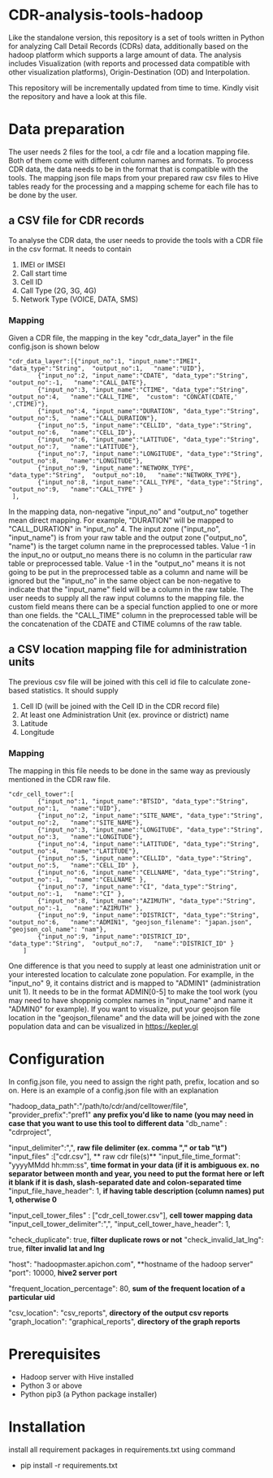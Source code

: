 # CDR-analysis-tools-hadoop

Like the standalone version, this repository is a set of tools written in Python for analyzing Call Detail Records (CDRs) data, additionally based on the hadoop platform which supports a large amount of data. The analysis includes Visualization (with reports and processed data compatible with other visualization platforms), Origin-Destination (OD) and Interpolation. 

This repository will be incrementally updated from time to time. Kindly visit the repository and have a look at this file. 

# Data preparation
The user needs 2 files for the tool, a cdr file and a location mapping file. Both of them come with different column names and formats. To process CDR data, the data needs to be in the format that is compatible with the tools. The mapping json file maps from your prepared raw csv files to Hive tables ready for the processing and a mapping scheme for each file has to be done by the user. 

## a CSV file for CDR records
To analyse the CDR data, the user needs to provide the tools with a CDR file in the csv format. It needs to contain
1. IMEI or IMSEI 
2. Call start time
3. Cell ID
4. Call Type (2G, 3G, 4G)
5. Network Type (VOICE, DATA, SMS)

### Mapping
Given a CDR file, the mapping in the key "cdr_data_layer" in the file config.json is shown below

```
"cdr_data_layer":[{"input_no":1, "input_name":"IMEI", "data_type":"String",  "output_no":1,   "name":"UID"},
		{"input_no":2, "input_name":"CDATE", "data_type":"String",  "output_no":-1,   "name":"CALL_DATE"},
		{"input_no":3, "input_name":"CTIME", "data_type":"String",  "output_no":4,   "name":"CALL_TIME",  "custom": "CONCAT(CDATE,' ',CTIME)"},
		{"input_no":4, "input_name":"DURATION", "data_type":"String",  "output_no":5,   "name":"CALL_DURATION"},
		{"input_no":5, "input_name":"CELLID", "data_type":"String",  "output_no":6,   "name":"CELL_ID"},
		{"input_no":6, "input_name":"LATITUDE", "data_type":"String",  "output_no":7,   "name":"LATITUDE"},
		{"input_no":7, "input_name":"LONGITUDE", "data_type":"String",  "output_no":8,   "name":"LONGITUDE"},
		{"input_no":9, "input_name":"NETWORK_TYPE", "data_type":"String",  "output_no":10,   "name":"NETWORK_TYPE"},
		{"input_no":8, "input_name":"CALL_TYPE", "data_type":"String",  "output_no":9,   "name":"CALL_TYPE" }
 ],
 ```
In the mapping data, non-negative "input_no" and "output_no" together mean direct mapping. For example, "DURATION" will be mapped to "CALL_DURATION" in "input_no" 4. The input zone ("input_no", "input_name") is from your raw table and the output zone ("output_no", "name") is the target column name in the preprocessed tables. Value -1 in the input_no or output_no means there is no column in the particular raw table or preprocessed table. 
Value -1 in the "output_no" means it is not going to be put in the preprocessed table as a column and name will be ignored but the "input_no" in the same object can be non-negative to indicate that the "input_name" field will be a column in the raw table. The user needs to supply all the raw input columns to the mapping file. the custom field means there can be a special function applied to one or more than one fields. the "CALL_TIME" column in the preprocessed table will be the concatenation of the CDATE and CTIME columns of the raw table.     

## a CSV location mapping file for administration units
The previous csv file will be joined with this cell id file to calculate zone-based statistics. It should supply
1. Cell ID (will be joined with the Cell ID in the CDR record file)
2. At least one Administration Unit (ex. province or district) name
3. Latitude
4. Longitude

### Mapping
The mapping in this file needs to be done in the same way as previously mentioned in the CDR raw file.

```
"cdr_cell_tower":[
		{"input_no":1, "input_name":"BTSID", "data_type":"String",  "output_no":1,   "name":"UID"},
		{"input_no":2, "input_name":"SITE_NAME", "data_type":"String",  "output_no":2,   "name":"SITE_NAME"},
		{"input_no":3, "input_name":"LONGITUDE", "data_type":"String",  "output_no":3,   "name":"LONGITUDE"},
		{"input_no":4, "input_name":"LATITUDE", "data_type":"String",  "output_no":4,   "name":"LATITUDE"},
		{"input_no":5, "input_name":"CELLID", "data_type":"String",  "output_no":5,   "name":"CELL_ID" },
		{"input_no":6, "input_name":"CELLNAME", "data_type":"String",  "output_no":-1,   "name":"CELLNAME" },
		{"input_no":7, "input_name":"CI", "data_type":"String",  "output_no":-1,   "name":"CI" },
		{"input_no":8, "input_name":"AZIMUTH", "data_type":"String",  "output_no":-1,   "name":"AZIMUTH" },
		{"input_no":9, "input_name":"DISTRICT", "data_type":"String",  "output_no":6,   "name":"ADMIN1", "geojson_filename": "japan.json", "geojson_col_name": "nam"},
		{"input_no":9, "input_name":"DISTRICT_ID", "data_type":"String",  "output_no":7,   "name":"DISTRICT_ID" }
	]
```

One difference is that you need to supply at least one administration unit or your interested location to calculate zone population. For examplle, in the "input_no" 9, it contains district and is mapped to "ADMIN1" (administration unit 1). It needs to be in the format ADMIN[0-5] to make the tool work (you may need to have shoppnig complex names in "input_name" and name it "ADMIN0" for example).
If you want to visualize, put your geojson file location in the "geojson_filename" and the data will be joined with the zone population data and can be visualized in https://kepler.gl

# Configuration
In config.json file, you need to assign the right path, prefix, location and so on. Here is an example of a config.json file with an explanation 


"hadoop_data_path":"/path/to/cdr/and/celltower/file",
"provider_prefix":"pref1" **any prefix you'd like to name (you may need in case that you want to use this tool to different data** 
"db_name" : "cdrproject", 

"input_delimiter":",", **raw file delimiter (ex. comma "," or tab "\t")**
"input_files" :["cdr.csv"], ** raw cdr file(s)**
"input_file_time_format": "yyyyMMdd hh:mm:ss", **time format in your data (if it is ambiguous ex. no separator between month and year, you need to put the format here or left it blank if it is dash, slash-separated date and colon-separated time**
"input_file_have_header": 1, **if having table description (column names) put 1, otherwise 0**

"input_cell_tower_files" : ["cdr_cell_tower.csv"], **cell tower mapping data**
"input_cell_tower_delimiter":",", 
"input_cell_tower_have_header": 1,

"check_duplicate": true, **filter duplicate rows or not**
"check_invalid_lat_lng": true, **filter invalid lat and lng**

"host": "hadoopmaster.apichon.com", **hostname of the hadoop server"
"port": 10000, **hive2 server port**

"frequent_location_percentage": 80, **sum of the frequent location of a particular uid**

"csv_location": "csv_reports", **directory of the output csv reports**
"graph_location": "graphical_reports", **directory of the graph reports**


# Prerequisites
  * Hadoop server with Hive installed
  * Python 3 or above 
  * Python pip3 (a Python package installer)
  
# Installation
install all requirement packages in requirements.txt using command 
  * pip install -r requirements.txt
